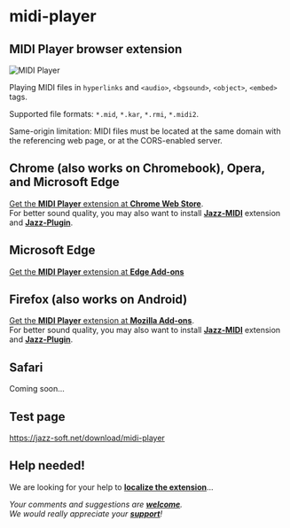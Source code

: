 # midi-player

## MIDI Player browser extension

![MIDI Player](http://jazz-soft.github.io/img/midi-player-0-0-2-0.png)

Playing MIDI files in `hyperlinks` and `<audio>`, `<bgsound>`, `<object>`, `<embed>` tags.

Supported file formats: `*.mid`, `*.kar`, `*.rmi`, `*.midi2`.

Same-origin limitation: MIDI files must be located at the same domain with the referencing web page, or at the CORS-enabled server.

## Chrome (also works on Chromebook), Opera, and Microsoft Edge
[Get the **MIDI Player** extension at **Chrome Web Store**](https://chrome.google.com/webstore/detail/midi-player/khppfbnjbaampmeeiocjhcodkklkcfjf).  
For better sound quality, you may also want to install
[**Jazz-MIDI**](https://chrome.google.com/webstore/detail/jazz-midi/jhdoobfdaejmldnpihidjemjcbpfmbkm) extension and
[**Jazz-Plugin**](https://jazz-soft.net).

## Microsoft Edge
[Get the **MIDI Player** extension at **Edge Add-ons**](https://microsoftedge.microsoft.com/addons/detail/midi-player/cfllhpolodlcjlomdphognlodkaikmfo)

## Firefox (also works on Android)
[Get the **MIDI Player** extension at **Mozilla Add-ons**](https://addons.mozilla.org/en-US/firefox/addon/midi-player).  
For better sound quality, you may also want to install
[**Jazz-MIDI**](https://addons.mozilla.org/firefox/addon/jazz-midi/) extension and
[**Jazz-Plugin**](https://jazz-soft.net).

## Safari
Coming soon...

## Test page
https://jazz-soft.net/download/midi-player

## Help needed!
We are looking for your help to [**localize the extension**](media/README.md)...

*Your comments and suggestions are [**welcome**](https://jazz-soft.org).  
We would really appreciate your [**support**](https://jazz-soft.net/donate)!*
